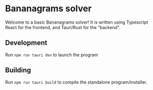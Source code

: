 # Bananagrams solver
Welcome to a basic Bananagrams solver! It is written using Typescript React for the frontend, and Tauri/Rust for the "backend".

## Development
Run `npm run tauri dev` to launch the program

## Building
Run `npm run tauri build` to compile the standalone program/installer.
